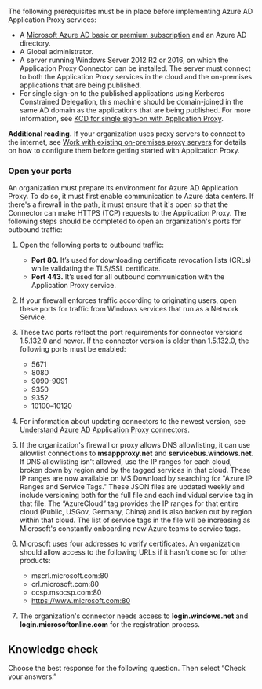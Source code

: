 The following prerequisites must be in place before implementing Azure AD Application Proxy services:

 -  A [Microsoft Azure AD basic or premium subscription](/azure/active-directory/fundamentals/active-directory-whatis) and an Azure AD directory.
 -  A Global administrator.
 -  A server running Windows Server 2012 R2 or 2016, on which the Application Proxy Connector can be installed. The server must connect to both the Application Proxy services in the cloud and the on-premises applications that are being published.
 -  For single sign-on to the published applications using Kerberos Constrained Delegation, this machine should be domain-joined in the same AD domain as the applications that are being published. For more information, see [KCD for single sign-on with Application Proxy](/azure/active-directory/manage-apps/application-proxy-configure-single-sign-on-with-kcd).

**Additional reading.** If your organization uses proxy servers to connect to the internet, see [Work with existing on-premises proxy servers](/azure/active-directory/manage-apps/application-proxy-configure-connectors-with-proxy-servers) for details on how to configure them before getting started with Application Proxy.

### Open your ports

An organization must prepare its environment for Azure AD Application Proxy. To do so, it must first enable communication to Azure data centers. If there's a firewall in the path, it must ensure that it's open so that the Connector can make HTTPS (TCP) requests to the Application Proxy. The following steps should be completed to open an organization's ports for outbound traffic:

1.  Open the following ports to outbound traffic:
    
     -  **Port 80.** It’s used for downloading certificate revocation lists (CRLs) while validating the TLS/SSL certificate.
     -  **Port 443.** It’s used for all outbound communication with the Application Proxy service.
2.  If your firewall enforces traffic according to originating users, open these ports for traffic from Windows services that run as a Network Service.
3.  These two ports reflect the port requirements for connector versions 1.5.132.0 and newer. If the connector version is older than 1.5.132.0, the following ports must be enabled:
    
     -  5671
     -  8080
     -  9090-9091
     -  9350
     -  9352
     -  10100–10120
4.  For information about updating connectors to the newest version, see [Understand Azure AD Application Proxy connectors](/azure/active-directory/manage-apps/application-proxy-connectors).
5.  If the organization's firewall or proxy allows DNS allowlisting, it can use allowlist connections to **msappproxy.net** and **servicebus.windows.net**. If DNS allowlisting isn't allowed, use the IP ranges for each cloud, broken down by region and by the tagged services in that cloud. These IP ranges are now available on MS Download by searching for "Azure IP Ranges and Service Tags." These JSON files are updated weekly and include versioning both for the full file and each individual service tag in that file. The “AzureCloud” tag provides the IP ranges for that entire cloud (Public, USGov, Germany, China) and is also broken out by region within that cloud. The list of service tags in the file will be increasing as Microsoft's constantly onboarding new Azure teams to service tags.
6.  Microsoft uses four addresses to verify certificates. An organization should allow access to the following URLs if it hasn't done so for other products:
    
     -  mscrl.microsoft.com:80
     -  crl.microsoft.com:80
     -  ocsp.msocsp.com:80
     -  https://www.microsoft.com:80
7.  The organization's connector needs access to **login.windows.net** and **login.microsoftonline.com** for the registration process.

## Knowledge check

Choose the best response for the following question. Then select “Check your answers.”